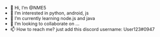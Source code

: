 - 👋 Hi, I’m @NME5
- 👀 I’m interested in python, android, js
- 🌱 I’m currently learning node.js and java
- 💞️ I’m looking to collaborate on ...
- 📫 How to reach me? just add this discord username: User123#0947

<!---
NME5/NME5 is a ✨ special ✨ repository because its `README.md` (this file) appears on your GitHub profile.
You can click the Preview link to take a look at your changes.
--->
